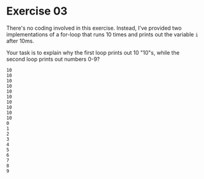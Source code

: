 # Exercise 03

There's no coding involved in this exercise. Instead, I've provided two implementations of a for-loop that runs 10 times and prints out the variable `i` after 10ms.

Your task is to explain why the first loop prints out 10 "10"s, while the second loop prints out numbers 0-9?

```
10
10
10
10
10
10
10
10
10
10
0
1
2
3
4
5
6
7
8
9
```

